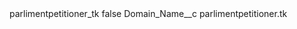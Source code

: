 <?xml version="1.0" encoding="UTF-8"?>
<CustomMetadata xmlns="http://soap.sforce.com/2006/04/metadata" xmlns:xsi="http://www.w3.org/2001/XMLSchema-instance" xmlns:xsd="http://www.w3.org/2001/XMLSchema">
    <label>parlimentpetitioner_tk</label>
    <protected>false</protected>
    <values>
        <field>Domain_Name__c</field>
        <value xsi:type="xsd:string">parlimentpetitioner.tk</value>
    </values>
</CustomMetadata>
